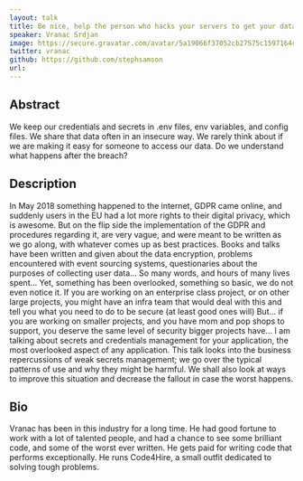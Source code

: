 ```yaml
---
layout: talk
title: Be nice, help the person who hacks your servers to get your data
speaker: Vranac Srdjan
image: https://secure.gravatar.com/avatar/5a19066f37052cb27575c1597164ceb2?s=500
twitter: vranac
github: https://github.com/stephsamson
url: 
---
```


## Abstract
We keep our credentials and secrets in .env files, env variables, and config files. We share that data often in an insecure way. We rarely think about if we are making it easy for someone to access our data. Do we understand what happens after the breach?

## Description
In May 2018 something happened to the internet, GDPR came online, 
and suddenly users in the EU had a lot more rights to their digital privacy, 
which is awesome. But on the flip side the implementation of the GDPR and 
procedures regarding it, are very vague, and were meant to be written as 
we go along, with whatever comes up as best practices.
Books and talks have been written and given about the data encryption, problems
encountered with event sourcing systems, questionaries about the purposes of 
collecting user data... So many words, and hours of many lives spent...
Yet, something has been overlooked, something so basic, we do not even notice it.
If you are working on an enterprise class project, or on other large projects,
you might have an infra team that would deal with this and tell you what you need
to do to be secure (at least good ones will)
But... if you are working on smaller projects, and you have mom and pop shops
to support, you deserve the same level of security bigger projects have...
I am talking about secrets and credentials management for your application, the most
overlooked aspect of any application.
This talk looks into the business repercussions of weak secrets management; 
we go over the typical patterns of use and why they might be harmful. 
We shall also look at ways to improve this situation and decrease the fallout in case the worst happens.


## Bio
Vranac has been in this industry for a long time. He had good fortune to work with a lot of 
talented people, and had a chance to see some brilliant code, and some of the worst ever written.
He gets paid for writing code that performs exceptionally. He runs Code4Hire, a small outfit dedicated
to solving tough problems.

